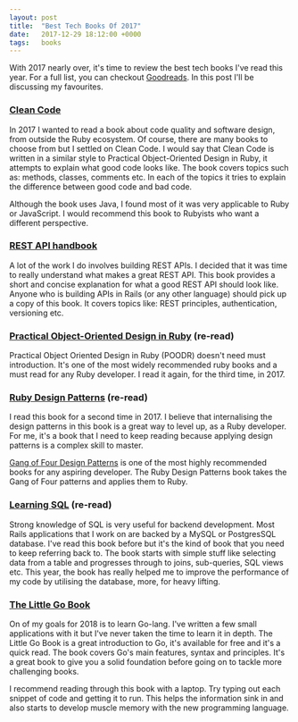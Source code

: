 ```yaml
---
layout: post
title:  "Best Tech Books Of 2017"
date:   2017-12-29 18:12:00 +0000
tags:   books
---
```


With 2017 nearly over, it's time to review the best tech books I've read this year. For a full list, you can checkout [Goodreads](https://www.goodreads.com/user_challenges/7997105). In this post I'll be discussing my favourites.

### [Clean Code](https://www.amazon.co.uk/gp/product/0132350882/ref=as_li_qf_sp_asin_il_tl?ie=UTF8&tag=kadwill-21&camp=1634&creative=6738&linkCode=as2&creativeASIN=0132350882&linkId=3fe0c0638a7c00d0a5655791c03f22ff)
In 2017 I wanted to read a book about code quality and software design, from outside the Ruby ecosystem. Of course, there are many books to choose from but I settled on Clean Code. I would say that Clean Code is written in a similar style to Practical Object-Oriented Design in Ruby, it attempts to explain what good code looks like. The book covers topics such as: methods, classes, comments etc. In each of the topics it tries to explain the difference between good code and bad code.

Although the book uses Java, I found most of it was very applicable to Ruby or JavaScript. I would recommend this book to Rubyists who want a different perspective.

### [REST API handbook](https://www.amazon.co.uk/gp/product/B00890OBFI/ref=as_li_qf_sp_asin_il_tl?ie=UTF8&tag=kadwill-21&camp=1634&creative=6738&linkCode=as2&creativeASIN=B00890OBFI&linkId=1093c5bdc8b4462cf6d428a9cf90e695)
A lot of the work I do involves building REST APIs. I decided that it was time to really understand what makes a great REST API. This book provides a short and concise explanation for what a good REST API should look like. Anyone who is building APIs in Rails (or any other language) should pick up a copy of this book. It covers topics like: REST principles, authentication, versioning etc.

### [Practical Object-Oriented Design in Ruby](https://www.amazon.co.uk/gp/product/0321721330/ref=as_li_qf_sp_asin_il_tl?ie=UTF8&tag=kadwill-21&camp=1634&creative=6738&linkCode=as2&creativeASIN=0321721330&linkId=fd6fbd3487a17d7bcee73937e2497074) (re-read)
Practical Object Oriented Design in Ruby (POODR) doesn't need must introduction. It's one of the most widely recommended ruby books and a must read for any Ruby developer. I read it again, for the third time, in 2017.

### [Ruby Design Patterns](https://www.amazon.co.uk/gp/product/0321490452/ref=as_li_qf_sp_asin_il_tl?ie=UTF8&tag=kadwill-21&camp=1634&creative=6738&linkCode=as2&creativeASIN=0321490452&linkId=1ecb9c2dbaf2555525884a960110690d) (re-read)
I read this book for a second time in 2017. I believe that internalising the design patterns in this book is a great way to level up, as a Ruby developer. For me, it's a book that I need to keep reading because applying design patterns is a complex skill to master.

[Gang of Four Design Patterns](https://en.wikipedia.org/wiki/Design_Patterns) is one of the most highly recommended books for any aspiring developer. The Ruby Design Patterns book takes the Gang of Four patterns and applies them to Ruby.

### [Learning SQL](https://www.amazon.co.uk/gp/product/0596520832/ref=as_li_qf_sp_asin_il_tl?ie=UTF8&tag=kadwill-21&camp=1634&creative=6738&linkCode=as2&creativeASIN=0596520832&linkId=de01ff5e893a1f564aa371b01529d7c9) (re-read)
Strong knowledge of SQL is very useful for backend development. Most Rails applications that I work on are backed by a MySQL or PostgresSQL database. I've read this book before but it's the kind of book that you need to keep referring back to. The book starts with simple stuff like selecting data from a table and progresses through to joins, sub-queries, SQL views etc. This year, the book has really helped me to improve the performance of my code by utilising the database, more, for heavy lifting.

### [The Little Go Book](http://openmymind.net/assets/go/go.pdf)
On of my goals for 2018 is to learn Go-lang. I've written a few small applications with it but I've never taken the time to learn it in depth. The Little Go Book is a great introduction to Go, it's available for free and it's a quick read. The book covers Go's main features, syntax and principles. It's a great book to give you a solid foundation before going on to tackle more challenging books.

I recommend reading through this book with a laptop. Try typing out each snippet of code and getting it to run. This helps the information sink in and also starts to develop muscle memory with the new programming language.
